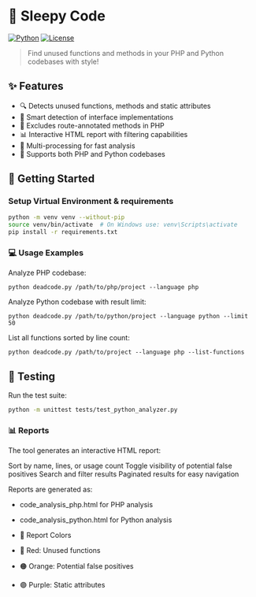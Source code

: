 # 👻 Sleepy Code

[![Python](https://img.shields.io/badge/python-3.7+-blue.svg)](https://www.python.org/downloads/)
[![License](https://img.shields.io/badge/license-MIT-green.svg)](LICENSE)

> Find unused functions and methods in your PHP and Python codebases with style!

## ✨ Features

- 🔍 Detects unused functions, methods and static attributes
- 🎯 Smart detection of interface implementations
- 🚫 Excludes route-annotated methods in PHP
- 📊 Interactive HTML report with filtering capabilities
- 🔄 Multi-processing for fast analysis
- 🐍 Supports both PHP and Python codebases

## 🚀 Getting Started

### Setup Virtual Environment & requirements

```bash
python -m venv venv --without-pip
source venv/bin/activate  # On Windows use: venv\Scripts\activate
pip install -r requirements.txt
```

### 💻 Usage Examples

Analyze PHP codebase:

`python deadcode.py /path/to/php/project --language php`

Analyze Python codebase with result limit:

`python deadcode.py /path/to/python/project --language python --limit 50`

List all functions sorted by line count:

`python deadcode.py /path/to/project --language php --list-functions`

## 🧪 Testing

Run the test suite:
```bash
python -m unittest tests/test_python_analyzer.py
```

### 📊 Reports

The tool generates an interactive HTML report:

Sort by name, lines, or usage count
Toggle visibility of potential false positives
Search and filter results
Paginated results for easy navigation

Reports are generated as:

- code_analysis_php.html for PHP analysis
- code_analysis_python.html for Python analysis

- 🎨 Report Colors
- 🔴 Red: Unused functions
- 🟠 Orange: Potential false positives
- 🟣 Purple: Static attributes
